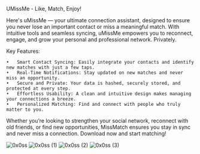 UMissMe - Like, Match, Enjoy!

Here's uMissMe — your ultimate connection assistant, designed to ensure you never lose an important contact or miss a meaningful match. With intuitive tools and seamless syncing, uMissMe empowers you to reconnect, engage, and grow your personal and professional network. Privately.

Key Features:

	•	Smart Contact Syncing: Easily integrate your contacts and identify new matches with just a few taps.
	•	Real-Time Notifications: Stay updated on new matches and never miss an opportunity.
	•	Secure and Private: Your data is hashed, securely stored, and protected at every step.
	•	Effortless Usability: A clean and intuitive design makes managing your connections a breeze.
	•	Personalized Matching: Find and connect with people who truly matter to you.

Whether you’re looking to strengthen your social network, reconnect with old friends, or find new opportunities, MissMatch ensures you stay in sync and never miss a connection. Download now and start matching!

![0x0ss](https://github.com/user-attachments/assets/1a417330-96c6-478e-8956-81ae07b36d7f)
![0x0ss (1)](https://github.com/user-attachments/assets/cd268b00-2acf-40bf-8c8f-549c0d63ed23)
![0x0ss (2)](https://github.com/user-attachments/assets/50628de0-fa34-4bff-8c9c-92816e89f128)
![0x0ss (3)](https://github.com/user-attachments/assets/303c63e5-4cbc-47c7-8d1d-9ea2605df15f)
